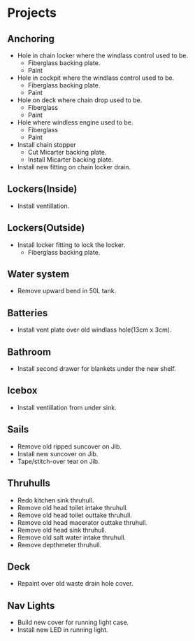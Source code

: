# Projects

## Anchoring

- Hole in chain locker where the windlass control used to be.
  - Fiberglass backing plate.
  - Paint
- Hole in cockpit where the windlass control used to be.
  - Fiberglass backing plate.
  - Paint
- Hole on deck where chain drop used to be.
  - Fiberglass
  - Paint
- Hole where windless engine used to be.
  - Fiberglass
  - Paint
- Install chain stopper
  - Cut Micarter backing plate.
  - Install Micarter backing plate.
- Install new fitting on chain locker drain.

## Lockers(Inside)

- Install ventillation.

## Lockers(Outside)

- Install locker fitting to lock the locker.
  - Fiberglass backing plate.

## Water system

- Remove upward bend in 50L tank.

## Batteries

- Install vent plate over old windlass hole(13cm x 3cm).

## Bathroom

- Install second drawer for blankets under the new shelf.

## Icebox

- Install ventillation from under sink.

## Sails

- Remove old ripped suncover on Jib.
- Install new suncover on Jib.
- Tape/stitch-over tear on Jib.

## Thruhulls

- Redo kitchen sink thruhull.
- Remove old head toilet intake thruhull.
- Remove old head toilet outtake thruhull.
- Remove old head macerator outtake thruhull.
- Remove old head sink thruhull.
- Remove old salt water intake thruhull.
- Remove depthmeter thruhull.

## Deck

- Repaint over old waste drain hole cover.

## Nav Lights

- Build new cover for running light case.
- Install new LED in running light.